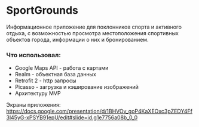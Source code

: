# SportGrounds
Информационное приложение для поклонников спорта и активного отдыха, с возможностью просмотра местоположения спортивных объектов города, информации о них и бронированием.

### Что использовал:
- Google Maps API - работа с картами
- Realm - объектная база данных
- Retrofit 2 - http запросы
- Picasso - загрузка и кэширование изображений
- Архитектуру MVP

Экраны приложения:
<a>https://docs.google.com/presentation/d/1BHVOv_goP4KaXEOxc3pZEDY4Ff3l45yG-xPSYB91epU/edit#slide=id.g1e7756a08b_0_0</a>